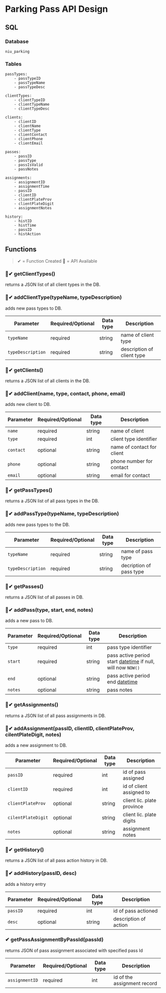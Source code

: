 # Parking Pass API Design

## SQL
### Database
    niu_parking
### Tables
    passTypes:
        - passTypeID
        - passTypeName
        - passTypeDesc

    clientTypes:
        - clientTypeID
        - clientTypeName
        - clientTypeDesc

    clients:
        - clientID
        - clientName
        - clientType
        - clientContact
        - clientPhone
        - clientEmail

    passes:
        - passID
        - passType
        - passIsValid
        - passNotes
    
    assignments:
        - assignmentID
        - assignmentTime
        - passID
        - clientID
        - clientPlateProv
        - clientPlateDigit
        - assignmentNotes
    
    history:
        - histID
        - histTime
        - passID
        - histAction

## Functions
> ✔  = Function Created 🔗 = API Available
### 🔗✔ getClientTypes()
returns a JSON list of all client types in the DB.

### 🔗✔ addClientType(typeName, typeDescription)
adds new pass types to DB.

| Parameter         | Required/Optional | Data type | Description               |
|-------------------|-------------------|-----------|---------------------------|
| `typeName`        | required          | string    | name of client type       |
| `typeDescription` | required          | string    | description of client type|

### 🔗✔ getClients()
returns a JSON list of all clients in the DB.

### 🔗✔ addClient(name, type, contact, phone, email)
adds new client to DB.

| Parameter | Required/Optional | Data type | Description                       |
|-----------|-------------------|-----------|-----------------------------------|
| `name`    | required          | string    | name of client                    |
| `type`    | required          | int       | client type identifier            |
| `contact` | optional          | string    | name of contact for client        |
| `phone`   | optional          | string    | phone number for contact          |
| `email`   | optional          | string    | email for contact                 |

### 🔗✔ getPassTypes()
returns a JSON list of all pass types in the DB.

### 🔗✔ addPassType(typeName, typeDescription)
adds new pass types to the DB.

| Parameter         | Required/Optional | Data type | Description               |
|-------------------|-------------------|-----------|---------------------------|
| `typeName`        | required          | string    | name of pass type         |
| `typeDescription` | required          | string    | decription of pass type   |

### 🔗✔ getPasses()
returns a JSON list of all passes in DB.

### 🔗✔ addPass(type, start, end, notes)
adds a new pass to DB.

| Parameter | Required/Optional | Data type | Description                       |
|-----------|-------------------|-----------|-----------------------------------|
| `type`    | required          | int       | pass type identifier              |
| `start`   | required          | string    | pass active period start [datetime](https://dev.mysql.com/doc/refman/8.0/en/datetime.html#:~:text=MySQL%20retrieves%20and%20displays%20DATETIME,both%20date%20and%20time%20parts.) if null, will now `NOW()`       |
| `end`     | optional          | string    | pass active period end [datetime](https://dev.mysql.com/doc/refman/8.0/en/datetime.html#:~:text=MySQL%20retrieves%20and%20displays%20DATETIME,both%20date%20and%20time%20parts.)        |
| `notes`   | optional          | string    | pass notes                        |

### 🔗✔ getAssignments()
returns a JSON list of all pass assignments in DB.

### 🔗✔ addAssignment(passID, clientID, clientPlateProv, cilentPlateDigit, notes)
adds a new assignment to DB.

| Parameter         | Required/Optional | Data type | Description               |
|-------------------|-------------------|-----------|---------------------------|
| `passID`          | required          | int       | id of pass assigned       |
| `clientID`        | required          | int       | id of client assigned to  |
| `clientPlateProv` | optional          | string    | client lic. plate province|
| `cilentPlateDigit`| optional          | string    | client lic. plate digits  |
| `notes`           | optional          | string    | assignment notes          |

### 🔗✔ getHistory()
returns a JSON list of all pass action history in DB.

### 🔗✔ addHistory(passID, desc)
adds a history entry

| Parameter         | Required/Optional | Data type | Description               |
|-------------------|-------------------|-----------|---------------------------|
| `passID`          | required          | int       | id of pass actioned       |
| `desc`            | optional          | string    | description of action     |

### ✔ getPassAssignmentByPassId(passId)
returns JSON of pass assignment associated with specified pass Id

| Parameter         | Required/Optional | Data type | Description                     |
|-------------------|-------------------|-----------|---------------------------------|
| `assignmentID`    | required          | int       | id of the assignment record     |
